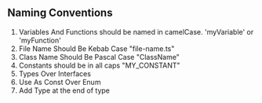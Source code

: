 ## Naming Conventions

1. Variables And Functions should be named in camelCase. 'myVariable' or 'myFunction'
2. File Name Should Be Kebab Case "file-name.ts"
3. Class Name Should Be Pascal Case "ClassName"
4. Constants should be in all caps "MY_CONSTANT"
5. Types Over Interfaces
6. Use As Const Over Enum
7. Add Type at the end of type
